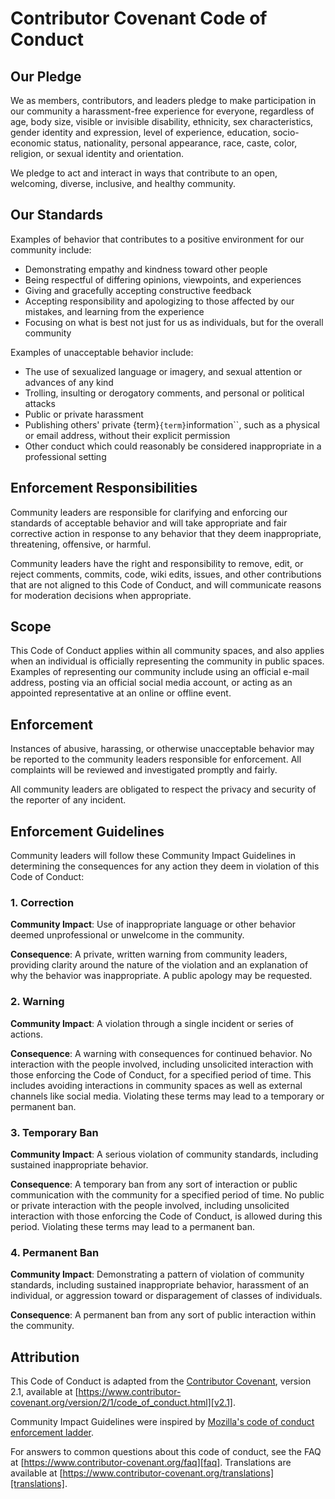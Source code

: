 # Contributor Covenant Code of Conduct

## Our Pledge

We as members, contributors, and leaders pledge to make participation in our community a harassment-free
experience for everyone, regardless of age, body size, visible or invisible disability, ethnicity, sex
characteristics, gender identity and expression, level of experience, education, socio-economic status,
nationality, personal appearance, race, caste, color, religion, or sexual identity and orientation.

We pledge to act and interact in ways that contribute to an open, welcoming, diverse, inclusive, and healthy
community.

## Our Standards

Examples of behavior that contributes to a positive environment for our community include:

- Demonstrating empathy and kindness toward other people
- Being respectful of differing opinions, viewpoints, and experiences
- Giving and gracefully accepting constructive feedback
- Accepting responsibility and apologizing to those affected by our mistakes, and learning from the experience
- Focusing on what is best not just for us as individuals, but for the overall community

Examples of unacceptable behavior include:

- The use of sexualized language or imagery, and sexual attention or advances of any kind
- Trolling, insulting or derogatory comments, and personal or political attacks
- Public or private harassment
- Publishing others' private {term}`{term}`information``, such as a physical or email address, without their explicit
  permission
- Other conduct which could reasonably be considered inappropriate in a professional setting

## Enforcement Responsibilities

Community leaders are responsible for clarifying and enforcing our standards of acceptable behavior and will
take appropriate and fair corrective action in response to any behavior that they deem inappropriate,
threatening, offensive, or harmful.

Community leaders have the right and responsibility to remove, edit, or reject comments, commits, code, wiki
edits, issues, and other contributions that are not aligned to this Code of Conduct, and will communicate
reasons for moderation decisions when appropriate.

## Scope

This Code of Conduct applies within all community spaces, and also applies when an individual is officially
representing the community in public spaces. Examples of representing our community include using an official
e-mail address, posting via an official social media account, or acting as an appointed representative at an
online or offline event.

## Enforcement

Instances of abusive, harassing, or otherwise unacceptable behavior may be reported to the community leaders
responsible for enforcement. All complaints will be reviewed and investigated promptly and fairly.

All community leaders are obligated to respect the privacy and security of the reporter of any incident.

## Enforcement Guidelines

Community leaders will follow these Community Impact Guidelines in determining the consequences for any action
they deem in violation of this Code of Conduct:

### 1. Correction

**Community Impact**: Use of inappropriate language or other behavior deemed unprofessional or unwelcome in
the community.

**Consequence**: A private, written warning from community leaders, providing clarity around the nature of the
violation and an explanation of why the behavior was inappropriate. A public apology may be requested.

### 2. Warning

**Community Impact**: A violation through a single incident or series of actions.

**Consequence**: A warning with consequences for continued behavior. No interaction with the people involved,
including unsolicited interaction with those enforcing the Code of Conduct, for a specified period of time.
This includes avoiding interactions in community spaces as well as external channels like social media.
Violating these terms may lead to a temporary or permanent ban.

### 3. Temporary Ban

**Community Impact**: A serious violation of community standards, including sustained inappropriate behavior.

**Consequence**: A temporary ban from any sort of interaction or public communication with the community for a
specified period of time. No public or private interaction with the people involved, including unsolicited
interaction with those enforcing the Code of Conduct, is allowed during this period. Violating these terms may
lead to a permanent ban.

### 4. Permanent Ban

**Community Impact**: Demonstrating a pattern of violation of community standards, including sustained
inappropriate behavior, harassment of an individual, or aggression toward or disparagement of classes of
individuals.

**Consequence**: A permanent ban from any sort of public interaction within the community.

## Attribution

This Code of Conduct is adapted from the [Contributor Covenant][homepage], version 2.1, available at
[https://www.contributor-covenant.org/version/2/1/code_of_conduct.html][v2.1].

Community Impact Guidelines were inspired by [Mozilla's code of conduct enforcement ladder][mozilla coc].

For answers to common questions about this code of conduct, see the FAQ at
[https://www.contributor-covenant.org/faq][faq]. Translations are available at
[https://www.contributor-covenant.org/translations][translations].

[homepage]: https://www.contributor-covenant.org
[v2.1]: https://www.contributor-covenant.org/version/2/1/code_of_conduct.html
[mozilla coc]: https://github.com/mozilla/diversity
[faq]: https://www.contributor-covenant.org/faq
[translations]: https://www.contributor-covenant.org/translations
